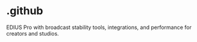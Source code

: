 # .github
EDIUS Pro with broadcast stability tools, integrations, and performance for creators and studios.
